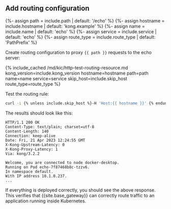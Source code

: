 ## Add routing configuration

{%- assign path = include.path | default: '/echo' %}
{%- assign hostname = include.hostname | default: 'kong.example' %}
{%- assign name = include.name | default: 'echo' %}
{%- assign service = include.service | default: 'echo' %}
{%- assign route_type = include.route_type | default: 'PathPrefix' %}

Create routing configuration to proxy `{{ path }}` requests to the echo server:

{% include_cached /md/kic/http-test-routing-resource.md kong_version=include.kong_version hostname=hostname path=path name=name service=service skip_host=include.skip_host route_type=route_type %}

Test the routing rule:

```bash
curl -i {% unless include.skip_host %}-H 'Host:{{ hostname }}' {% endunless %}$PROXY_IP{{ path }}
```

The results should look like this:

```text
HTTP/1.1 200 OK
Content-Type: text/plain; charset=utf-8
Content-Length: 140
Connection: keep-alive
Date: Fri, 21 Apr 2023 12:24:55 GMT
X-Kong-Upstream-Latency: 0
X-Kong-Proxy-Latency: 1
Via: kong/3.2.2

Welcome, you are connected to node docker-desktop.
Running on Pod echo-7f87468b8c-tzzv6.
In namespace default.
With IP address 10.1.0.237.
...
```

If everything is deployed correctly, you should see the above response.
This verifies that {{site.base_gateway}} can correctly route traffic to an application running
inside Kubernetes.
